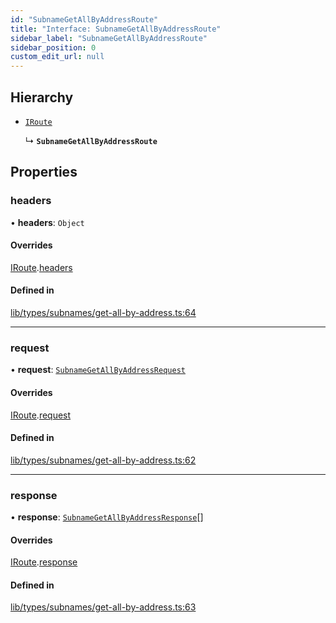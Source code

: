 ```yaml
---
id: "SubnameGetAllByAddressRoute"
title: "Interface: SubnameGetAllByAddressRoute"
sidebar_label: "SubnameGetAllByAddressRoute"
sidebar_position: 0
custom_edit_url: null
---
```


## Hierarchy

- [`IRoute`](IRoute.md)

  ↳ **`SubnameGetAllByAddressRoute`**

## Properties

### headers

• **headers**: `Object`

#### Overrides

[IRoute](IRoute.md).[headers](IRoute.md#headers)

#### Defined in

[lib/types/subnames/get-all-by-address.ts:64](https://github.com/JustaName-id/JustaName-sdk/blob/5db266b/packages/@justaname.id/sdk/src/lib/types/subnames/get-all-by-address.ts#L64)

___

### request

• **request**: [`SubnameGetAllByAddressRequest`](SubnameGetAllByAddressRequest.md)

#### Overrides

[IRoute](IRoute.md).[request](IRoute.md#request)

#### Defined in

[lib/types/subnames/get-all-by-address.ts:62](https://github.com/JustaName-id/JustaName-sdk/blob/5db266b/packages/@justaname.id/sdk/src/lib/types/subnames/get-all-by-address.ts#L62)

___

### response

• **response**: [`SubnameGetAllByAddressResponse`](SubnameGetAllByAddressResponse.md)[]

#### Overrides

[IRoute](IRoute.md).[response](IRoute.md#response)

#### Defined in

[lib/types/subnames/get-all-by-address.ts:63](https://github.com/JustaName-id/JustaName-sdk/blob/5db266b/packages/@justaname.id/sdk/src/lib/types/subnames/get-all-by-address.ts#L63)
